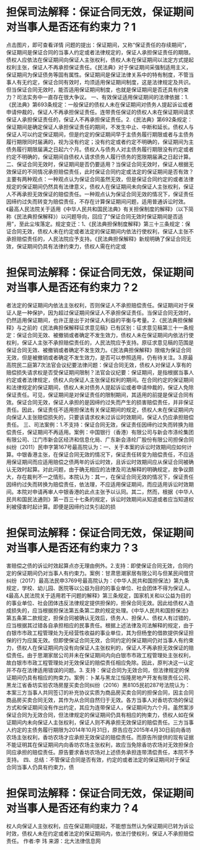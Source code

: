 # 担保司法解释：保证合同无效，保证期间对当事人是否还有约束力？1

点击图片，即可查看详情 问题的提出：保证期间，又称“保证责任的存续期间”，保证期间是保证合同的当事人约定或者法律规定的，保证人承担保证责任的期限。债权人应依法在保证期间向保证人主张权利，债权人未在保证期间以法定方式提起权利主张，保证人不再承担保证责任。《民法典》对于保证期间采强制适用主义，保证期间为保证债务等固有属性。保证期间是保证法律关系中的特有制度，不管当事人有无约定，保证合同有效时，均须适用保证期间制度，这是法律规定及共识。但当保证合同无效时，能否适用保证期间制度，也就是保证期间是否还具有约束力？司法实务中一直存在很大争议。 一、有效保证适用保证期间的法律依据：1.《民法典》第693条规定：一般保证的债权人未在保证期间对债务人提起诉讼或者申请仲裁的，保证人不再承担保证责任。连带责任保证的债权人未在保证期间请求保证人承担保证责任的，保证人不再承担保证责任。2.《民法典》第692条规定：保证期间是确定保证人承担保证责任的期间，不发生中止、中断和延长。债权人与保证人可以约定保证期间，但是约定的保证期间早于主债务履行期限或者与主债务履行期限同时届满的，视为没有约定；没有约定或者约定不明确的，保证期间为主债务履行期限届满之日起六个月。债权人与债务人对主债务履行期限没有约定或者约定不明确的，保证期间自债权人请求债务人履行债务的宽限期届满之日起计算。 二、保证合同无效时，保证期间是否仍要适用？当保证合同无效时，保证人根据无效保证的不同情况承担赔偿责任，此时保证合同约定或法定的保证期间是否有效？主要有两种观点：一种观点认为保证合同虽然无效，但是保证合同约定的或者法律规定的保证期间仍然具有法律意义，债权人在保证期间未向保证人主张权利，保证人不再承担无效保证的赔偿责任。一种观点认为保证合同无效的情况下，保证责任因缔约过失而转变为赔偿责任，不存在计算保证期间问题，适用普通诉讼时效。《最高人民法院关于适用《中华人民共和国民法典》有关担保制度的解释》（以下简称《民法典担保解释》）以问题导向，回应了“保证合同无效时保证期间是否适用”，至此尘埃落定。规定变迁：1、《民法典担保制度解释》第三十三条规定：保证合同无效，债权人未在约定或者法定的保证期间内依法行使权利，保证人主张不承担赔偿责任的，人民法院应予支持。《民法典担保解释》新规明确了保证合同无效，保证期间仍具有法律约束力，债权人需在约定或

# 担保司法解释：保证合同无效，保证期间对当事人是否还有约束力？2

者法定的保证期间内依法主张权利，否则保证人不承担赔偿责任。保证期间对于保证人是一种保护，因为超过保证期间保证人不承担保证责任。当保证合同无效时，仍然适用保证期间，也许正是出于对保证人利益的平衡与考量。2.《民法典担保解释》与之前的《民法典担保解释征求意见稿》已有区别：征求意见稿第三十一条规定：保证合同无效、被撤销或者确定不发生效力，债权人未在保证期间内依法行使权利，保证人主张不承担赔偿责任的，人民法院应予支持。原征求意见稿的范围是保证合同无效、被撤销或者确定不发生效力。《民法典担保解释》限缩为保证合同无效，但是被撤销或者确定不发生效力，是否可以参照适用，仍有待关注。3.原最高院民二庭第7次法官会议纪要法律问题：保证合同无效，债权人对保证人享有的赔偿损失请求权是否受保证期间限制？法官会议纪要：保证期间，是指根据当事人约定或者法律规定，债权人向保证人主张保证权利的期间。在合同约定的保证期间和法律规定的保证期间，债权人未对债务人提起诉讼或者申请仲裁的，保证人免除保证责任。可见，保证期间是对保证责任的限制期间，其适用的前提是保证合同有效。保证合同无效，保证人承担的是因缔约过失而产生的损害赔偿责任，并非保证责任。因此，保证责任不适用担保法有关保证期间的规定，债权人未在保证期间内向保证人主张赔偿损失的，只要该请求权未过诉讼时效期间，保证人仍应承担赔偿责任。 三、司法案例：1.不支持：保证合同无效，保证责任因缔约过失而转换为赔偿责任，保证期间不再适用。案例：中国银行（香港）有限公司与新会市涤纶集团有限公司、江门市新会区经济和信息化局、广东新会涤纶厂股份有限公司担保合同纠纷（2011）民申字第167号最高院认为：一、关于本案的诉讼时效期间应如何计算。中银香港主张，在保证合同无效的情况下，保证责任转变为赔偿责任，不应适用保证期间而应适用赔偿之债两年的诉讼时效，且诉讼时效期间应从保证合同被确认无效时起算。对此问题，由于确无相应的法律及司法解释的明确规定，故争议颇大，存在裁判不一之情形。本院认为：其一，在保证合同无效的情况下，保证责任因缔约过失而转换为赔偿责任，依法理，不应适用保证期间，而应适用诉讼时效期间。本院对申请再审人中银香港的此点主张予以认同。其二，然而，根据《中华人民共和国民法通则》第一百三十七条的规定，诉讼时效期间从知道或者应当知道权利被侵害时起计算。即便是因缔约过失引起的损

# 担保司法解释：保证合同无效，保证期间对当事人是否还有约束力？3

害赔偿之债的诉讼时效起算点亦无理由例外。2.支持：即使保证合同无效，合同约定的保证期间仍对当事人有约束力。案例：甘肃思潮家居有限公司与但某民间借贷纠纷（2017）最高法民申3769号最高院认为：《中华人民共和国担保法》第九条规定，学校、幼儿园、医院等以公益为目的的事业单位、社会团体不得为保证人。《最高人民法院关于适用若干问题的解释》第三条规定，国家机关和以公益为目的的事业单位、社会团体违反法律规定提供担保的，担保合同无效。因此给债权人造成损失的，应当根据担保法第五条第二款的规定处理。《中华人民共和国担保法》第五条第二款规定，担保合同被确认无效后，债务人、担保人、债权人有过错的，应当根据其过错各自承担相应的民事责任。根据上述法律及司法解释的规定，由于白银市市政工程管理处为无经营性收益的事业单位，其为但杨奎的借款提供保证担保的行为应属无效。但即使保证合同无效，合同约定的保证期间仍对当事人有约束力，债权人在保证期间内没有向保证人主张权利的，保证人不再承担无效保证的赔偿责任。由于思潮家居公司并未在保证期间内向白银市市政工程管理处主张权利，故白银市市政工程管理处对无效保证的赔偿责任相应免除。因此，原判决这一认定并不存在法律适用错误的问题。3. 支持：保证合同为无效合同，但法律规定的保证期间仍具有相应的拘束力。案例：卜某与黑龙江恒隆房地产开发有限责任公司、黑龙江省香坊实验农场房屋买卖合同纠纷（2016）黑8105民初287号法院认为：本案三方当事人共同签订的补充协议实质为商品房买卖合同的担保合同，因主合同商品房买卖合同无效，其作为从合同自然归于无效。各方当事人对香坊农场的保证方式和保证期间没有作出约定，其应为连带保证人，保证期间为六个月。虽然案涉保证合同为无效合同，但法律规定的保证期间仍具有相应的拘束力，债权人如在保证期间内未向保证人主张权利，保证人则不再承担无效保证的赔偿责任。三方当事人约定的主债务履行期限为2014年10月31日，原告应在2015年4月30日前向香坊农场主张权利，香坊农场才应承担无效保证的赔偿责任。而原告所提供的现有证据不能证明其在保证期间内向香坊农场主张权利，故应当免除香坊农场对无效担保合同应承担的赔偿责任。原告要求香坊农场对上述债务承担连带清偿责任，本院不予支持。 四、总结：不管保证合同是否有效，约定的或者法定的保证期间对于保证合同当事人仍具有约束力，债

# 担保司法解释：保证合同无效，保证期间对当事人是否还有约束力？4

权人向保证人主张权利，应在保证期间提起，不能想当然认为保证期间已转为诉讼时效，债权人未在约定或者法定的保证期间内，依法行使权利，保证人不承担赔偿责任。 作者:李 玮 来源：北大法律信息网 

